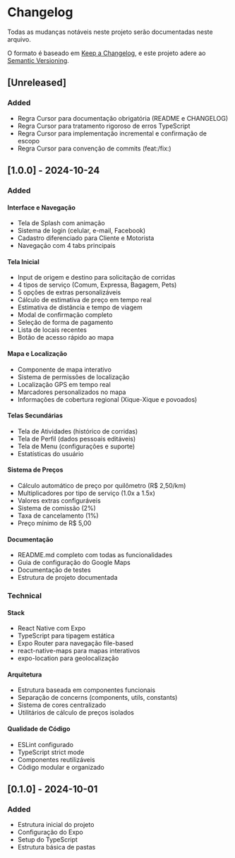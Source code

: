 # Changelog

Todas as mudanças notáveis neste projeto serão documentadas neste arquivo.

O formato é baseado em [Keep a Changelog](https://keepachangelog.com/pt-BR/1.0.0/),
e este projeto adere ao [Semantic Versioning](https://semver.org/lang/pt-BR/).

## [Unreleased]

### Added
- Regra Cursor para documentação obrigatória (README e CHANGELOG)
- Regra Cursor para tratamento rigoroso de erros TypeScript
- Regra Cursor para implementação incremental e confirmação de escopo
- Regra Cursor para convenção de commits (feat:/fix:)

## [1.0.0] - 2024-10-24

### Added

#### Interface e Navegação
- Tela de Splash com animação
- Sistema de login (celular, e-mail, Facebook)
- Cadastro diferenciado para Cliente e Motorista
- Navegação com 4 tabs principais

#### Tela Inicial
- Input de origem e destino para solicitação de corridas
- 4 tipos de serviço (Comum, Expressa, Bagagem, Pets)
- 5 opções de extras personalizáveis
- Cálculo de estimativa de preço em tempo real
- Estimativa de distância e tempo de viagem
- Modal de confirmação completo
- Seleção de forma de pagamento
- Lista de locais recentes
- Botão de acesso rápido ao mapa

#### Mapa e Localização
- Componente de mapa interativo
- Sistema de permissões de localização
- Localização GPS em tempo real
- Marcadores personalizados no mapa
- Informações de cobertura regional (Xique-Xique e povoados)

#### Telas Secundárias
- Tela de Atividades (histórico de corridas)
- Tela de Perfil (dados pessoais editáveis)
- Tela de Menu (configurações e suporte)
- Estatísticas do usuário

#### Sistema de Preços
- Cálculo automático de preço por quilômetro (R$ 2,50/km)
- Multiplicadores por tipo de serviço (1.0x a 1.5x)
- Valores extras configuráveis
- Sistema de comissão (2%)
- Taxa de cancelamento (1%)
- Preço mínimo de R$ 5,00

#### Documentação
- README.md completo com todas as funcionalidades
- Guia de configuração do Google Maps
- Documentação de testes
- Estrutura de projeto documentada

### Technical

#### Stack
- React Native com Expo
- TypeScript para tipagem estática
- Expo Router para navegação file-based
- react-native-maps para mapas interativos
- expo-location para geolocalização

#### Arquitetura
- Estrutura baseada em componentes funcionais
- Separação de concerns (components, utils, constants)
- Sistema de cores centralizado
- Utilitários de cálculo de preços isolados

#### Qualidade de Código
- ESLint configurado
- TypeScript strict mode
- Componentes reutilizáveis
- Código modular e organizado

## [0.1.0] - 2024-10-01

### Added
- Estrutura inicial do projeto
- Configuração do Expo
- Setup do TypeScript
- Estrutura básica de pastas

